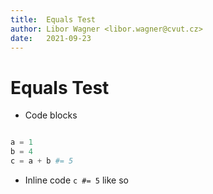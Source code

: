 ```yaml
---
title:  Equals Test
author: Libor Wagner <libor.wagner@cvut.cz>
date:   2021-09-23
---
```


# Equals Test

 - Code blocks

```python

a = 1
b = 4
c = a + b #= 5

```

 - Inline code `c #= 5` like so
